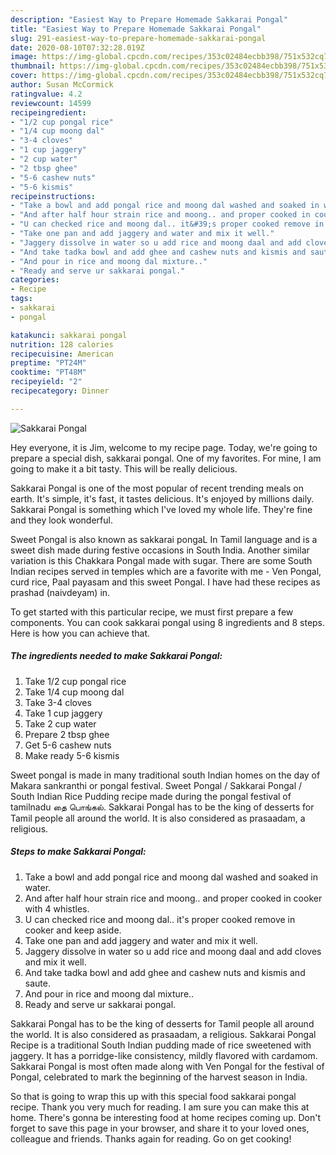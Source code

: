 ```yaml
---
description: "Easiest Way to Prepare Homemade Sakkarai Pongal"
title: "Easiest Way to Prepare Homemade Sakkarai Pongal"
slug: 291-easiest-way-to-prepare-homemade-sakkarai-pongal
date: 2020-08-10T07:32:28.019Z
image: https://img-global.cpcdn.com/recipes/353c02484ecbb398/751x532cq70/sakkarai-pongal-recipe-main-photo.jpg
thumbnail: https://img-global.cpcdn.com/recipes/353c02484ecbb398/751x532cq70/sakkarai-pongal-recipe-main-photo.jpg
cover: https://img-global.cpcdn.com/recipes/353c02484ecbb398/751x532cq70/sakkarai-pongal-recipe-main-photo.jpg
author: Susan McCormick
ratingvalue: 4.2
reviewcount: 14599
recipeingredient:
- "1/2 cup pongal rice"
- "1/4 cup moong dal"
- "3-4 cloves"
- "1 cup jaggery"
- "2 cup water"
- "2 tbsp ghee"
- "5-6 cashew nuts"
- "5-6 kismis"
recipeinstructions:
- "Take a bowl and add pongal rice and moong dal washed and soaked in water."
- "And after half hour strain rice and moong.. and proper cooked in cooker with 4 whistles."
- "U can checked rice and moong dal.. it&#39;s proper cooked remove in cooker and keep aside."
- "Take one pan and add jaggery and water and mix it well."
- "Jaggery dissolve in water so u add rice and moong daal and add cloves and mix it well."
- "And take tadka bowl and add ghee and cashew nuts and kismis and saute."
- "And pour in rice and moong dal mixture.."
- "Ready and serve ur sakkarai pongal."
categories:
- Recipe
tags:
- sakkarai
- pongal

katakunci: sakkarai pongal 
nutrition: 128 calories
recipecuisine: American
preptime: "PT24M"
cooktime: "PT48M"
recipeyield: "2"
recipecategory: Dinner

---
```



![Sakkarai Pongal](https://img-global.cpcdn.com/recipes/353c02484ecbb398/751x532cq70/sakkarai-pongal-recipe-main-photo.jpg)

Hey everyone, it is Jim, welcome to my recipe page. Today, we're going to prepare a special dish, sakkarai pongal. One of my favorites. For mine, I am going to make it a bit tasty. This will be really delicious.

Sakkarai Pongal is one of the most popular of recent trending meals on earth. It's simple, it's fast, it tastes delicious. It's enjoyed by millions daily. Sakkarai Pongal is something which I've loved my whole life. They're fine and they look wonderful.

Sweet Pongal is also known as sakkarai pongaL In Tamil language and is a sweet dish made during festive occasions in South India. Another similar variation is this Chakkara Pongal made with sugar. There are some South Indian recipes served in temples which are a favorite with me - Ven Pongal, curd rice, Paal payasam and this sweet Pongal. I have had these recipes as prashad (naivdeyam) in.


To get started with this particular recipe, we must first prepare a few components. You can cook sakkarai pongal using 8 ingredients and 8 steps. Here is how you can achieve that.

<!--inarticleads1-->

##### The ingredients needed to make Sakkarai Pongal:

1. Take 1/2 cup pongal rice
1. Take 1/4 cup moong dal
1. Take 3-4 cloves
1. Take 1 cup jaggery
1. Take 2 cup water
1. Prepare 2 tbsp ghee
1. Get 5-6 cashew nuts
1. Make ready 5-6 kismis


Sweet pongal is made in many traditional south Indian homes on the day of Makara sankranthi or pongal festival. Sweet Pongal / Sakkarai Pongal / South Indian Rice Pudding recipe made during the pongal festival of tamilnadu தை பொங்கல். Sakkarai Pongal has to be the king of desserts for Tamil people all around the world. It is also considered as prasaadam, a religious. 

<!--inarticleads2-->

##### Steps to make Sakkarai Pongal:

1. Take a bowl and add pongal rice and moong dal washed and soaked in water.
1. And after half hour strain rice and moong.. and proper cooked in cooker with 4 whistles.
1. U can checked rice and moong dal.. it&#39;s proper cooked remove in cooker and keep aside.
1. Take one pan and add jaggery and water and mix it well.
1. Jaggery dissolve in water so u add rice and moong daal and add cloves and mix it well.
1. And take tadka bowl and add ghee and cashew nuts and kismis and saute.
1. And pour in rice and moong dal mixture..
1. Ready and serve ur sakkarai pongal.


Sakkarai Pongal has to be the king of desserts for Tamil people all around the world. It is also considered as prasaadam, a religious. Sakkarai Pongal Recipe is a traditional South Indian pudding made of rice sweetened with jaggery. It has a porridge-like consistency, mildly flavored with cardamom. Sakkarai Pongal is most often made along with Ven Pongal for the festival of Pongal, celebrated to mark the beginning of the harvest season in India. 

So that is going to wrap this up with this special food sakkarai pongal recipe. Thank you very much for reading. I am sure you can make this at home. There's gonna be interesting food at home recipes coming up. Don't forget to save this page in your browser, and share it to your loved ones, colleague and friends. Thanks again for reading. Go on get cooking!
